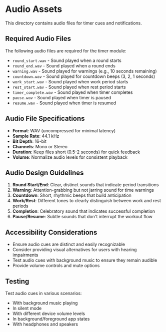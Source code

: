 # Audio Assets

This directory contains audio files for timer cues and notifications.

## Required Audio Files

The following audio files are required for the timer module:

- `round_start.wav` - Sound played when a round starts
- `round_end.wav` - Sound played when a round ends
- `warning.wav` - Sound played for warnings (e.g., 10 seconds remaining)
- `countdown.wav` - Sound played for countdown beeps (3, 2, 1 seconds)
- `work_start.wav` - Sound played when work period starts
- `rest_start.wav` - Sound played when rest period starts
- `timer_complete.wav` - Sound played when timer completes
- `pause.wav` - Sound played when timer is paused
- `resume.wav` - Sound played when timer is resumed

## Audio File Specifications

- **Format**: WAV (uncompressed for minimal latency)
- **Sample Rate**: 44.1 kHz
- **Bit Depth**: 16-bit
- **Channels**: Mono or Stereo
- **Duration**: Keep files short (0.5-2 seconds) for quick feedback
- **Volume**: Normalize audio levels for consistent playback

## Audio Design Guidelines

1. **Round Start/End**: Clear, distinct sounds that indicate period transitions
2. **Warning**: Attention-grabbing but not jarring sound for time warnings
3. **Countdown**: Short, rhythmic beeps that build anticipation
4. **Work/Rest**: Different tones to clearly distinguish between work and rest periods
5. **Completion**: Celebratory sound that indicates successful completion
6. **Pause/Resume**: Subtle sounds that don't interrupt the workout flow

## Accessibility Considerations

- Ensure audio cues are distinct and easily recognizable
- Consider providing visual alternatives for users with hearing impairments
- Test audio cues with background music to ensure they remain audible
- Provide volume controls and mute options

## Testing

Test audio cues in various scenarios:

- With background music playing
- In silent mode
- With different device volume levels
- In background/foreground app states
- With headphones and speakers
